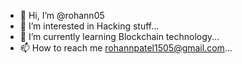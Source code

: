 - 👋 Hi, I’m @rohann05
- 👀 I’m interested in Hacking stuff...
- 🌱 I’m currently learning Blockchain technology...
- 📫 How to reach me rohannpatel1505@gmail.com...

<!---
rohann05/rohann05 is a ✨ special ✨ repository because its `README.md` (this file) appears on your GitHub profile.
You can click the Preview link to take a look at your changes.
--->

